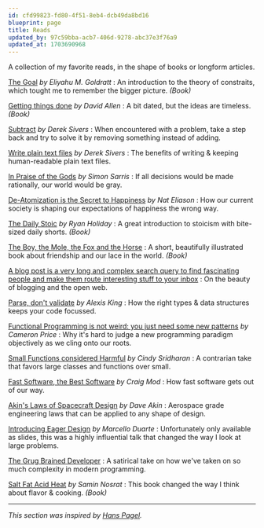 ```yaml
---
id: cfd99823-fd80-4f51-8eb4-dcb49da8bd16
blueprint: page
title: Reads
updated_by: 97c59bba-acb7-406d-9278-abc37e3f76a9
updated_at: 1703690968
---
```

A collection of my favorite reads, in the shape of books or longform articles.

[The Goal](https://www.goodreads.com/book/show/113934.The_Goal) _by Eliyahu M. Goldratt_
: An introduction to the theory of constraits, which tought me to remember the bigger picture. _(Book)_

[Getting things done](https://www.goodreads.com/book/show/1633.Getting_Things_Done) _by David Allen_
: A bit dated, but the ideas are timeless. _(Book)_

[Subtract](https://sive.rs/subtract) _by Derek Sivers_
: When encountered with a problem, take a step back and try to solve it by removing something instead of adding.

[Write plain text files](https://sive.rs/plaintext) _by Derek Sivers_
: The benefits of writing & keeping human-readable plain text files.

[In Praise of the Gods](https://simonsarris.substack.com/p/in-praise-of-the-gods) _by Simon Sarris_
: If all decisions would be made rationally, our world would be gray.

[De-Atomization is the Secret to Happiness](https://blog.nateliason.com/p/de-atomization-is-the-secret-to-happiness) _by Nat Eliason_
: How our current society is shaping our expectations of happiness the wrong way.

[The Daily Stoic](https://www.goodreads.com/book/show/29093292-the-daily-stoic) _by Ryan Holiday_
: A great introduction to stoicism with bite-sized daily shorts. _(Book)_

[The Boy, the Mole, the Fox and the Horse](https://www.goodreads.com/book/show/43708884-the-boy-the-mole-the-fox-and-the-horse)
: A short, beautifully illustrated book about friendship and our lace in the world. _(Book)_

[A blog post is a very long and complex search query to find fascinating people and make them route interesting stuff to your inbox](https://www.henrikkarlsson.xyz/p/search-query)
: On the beauty of blogging and the open web.

[Parse, don't validate](https://lexi-lambda.github.io/blog/2019/11/05/parse-don-t-validate/) _by Alexis King_
: How the right types & data structures keeps your code focussed.

[Functional Programming is not weird: you just need some new patterns](https://medium.com/@cameronp/functional-programming-is-not-weird-you-just-need-some-new-patterns-7a9bf9dc2f77) _by Cameron Price_
: Why it's hard to judge a new programming paradigm objectively as we cling onto our roots.

[Small Functions considered Harmful](https://copyconstruct.medium.com/small-functions-considered-harmful-91035d316c29) _by Cindy Sridharan_
: A contrarian take that favors large classes and functions over small.

[Fast Software, the Best Software](https://craigmod.com/essays/fast_software/) _by Craig Mod_
: How fast software gets out of our way.

[Akin's Laws of Spacecraft Design](https://spacecraft.ssl.umd.edu/akins_laws.html) _by Dave Akin_
: Aerospace grade engineering laws that can be applied to any shape of design.

[Introducing Eager Design](https://www.slideshare.net/marcello.duarte/introducing-eager-design) _by Marcello Duarte_
: Unfortunately only available as slides, this was a highly influential talk that changed the way I look at large problems.

[The Grug Brained Developer](https://grugbrain.dev)
: A satirical take on how we've taken on so much complexity in modern programming.

[Salt Fat Acid Heat](https://www.goodreads.com/book/show/30753841-salt-fat-acid-heat) _by Samin Nosrat_
: This book changed the way I think about flavor & cooking. _(Book)_

---

_This section was inspired by [Hans Pagel](https://twitter.com/hanspagel/status/1584844209655549959)._